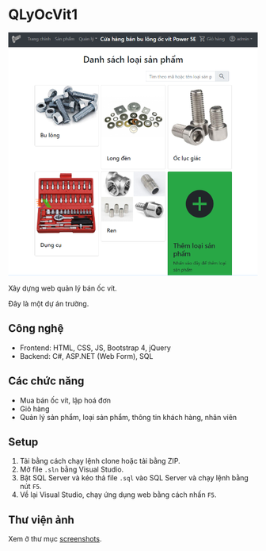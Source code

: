 # QLyOcVit1
![Trang chủ](screenshots/Picture5.png)

Xây dựng web quản lý bán ốc vít.

Đây là một dự án trường.

## Công nghệ
- Frontend: HTML, CSS, JS, Bootstrap 4, jQuery
- Backend: C#, ASP.NET (Web Form), SQL

## Các chức năng
+ Mua bán ốc vít, lập hoá đơn
+ Giỏ hàng
+ Quản lý sản phẩm, loại sản phẩm, thông tin khách hàng, nhân viên

## Setup
1. Tải bằng cách chạy lệnh clone hoặc tải bằng ZIP.
2. Mở file `.sln` bằng Visual Studio.
3. Bật SQL Server và kéo thả file `.sql` vào SQL Server và chạy lệnh bằng nút `F5`.
4. Về lại Visual Studio, chạy ứng dụng web bằng cách nhấn `F5`.

## Thư viện ảnh
Xem ở thư mục <a href="screenshots">screenshots</a>.
